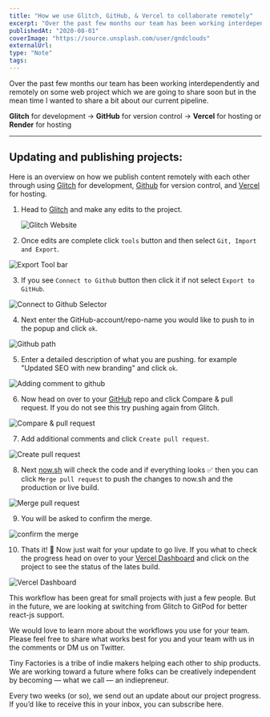 ```yaml
---
title: "How we use Glitch, GitHub, & Vercel to collaborate remotely"
excerpt: "Over the past few months our team has been working interdependently and remotely on some web project which we are going to share soon but in the mean time I wanted to share a bit about our current pipeline."
publishedAt: "2020-08-01"
coverImage: "https://source.unsplash.com/user/gndclouds"
externalUrl:
type: "Note"
tags:
---
```


Over the past few months our team has been working interdependently and remotely on some web project which we are going to share soon but in the mean time I wanted to share a bit about our current pipeline.

**Glitch** for development → **GitHub** for version control → **Vercel** for hosting or **Render** for hosting

---

## Updating and publishing projects:

Here is an overview on how we publish content remotely with each other through using [Glitch](https://glitch.com) for development, [Github](https://glitch.com) for version control, and [Vercel](https://zeit.co/) for hosting.

1. Head to [Glitch](https://glitch.com/@tinyfactories) and make any edits to the project.

   ![Glitch Website](/img/glitch-github-vercel/ggv-0.jpeg)

2. Once edits are complete click `tools` button and then select `Git, Import and Export`.

![Export Tool bar](/img/glitch-github-vercel/ggv-1.jpeg)

3. If you see `Connect to Github` button then click it if not select `Export to GitHub`.

![Connect to Github Selector](/img/glitch-github-vercel/ggv-2.jpeg)

4. Next enter the GitHub-account/repo-name you would like to push to in the popup and click `ok`.

![Github path](/img/glitch-github-vercel/ggv-3.jpeg)

5. Enter a detailed description of what you are pushing. for example "Updated SEO with new branding" and click `ok`.

![Adding comment to github](/img/glitch-github-vercel/ggv-4.jpeg)

6. Now head on over to your [GitHub](https://github.com/tiny-factories) repo and click Compare & pull request. If you do not see this try pushing again from Glitch.

![Compare & pull request](/img/glitch-github-vercel/ggv-5.jpeg)

7. Add additional comments and click `Create pull request`.

![Create pull request](/img/glitch-github-vercel/ggv-6png)

8. Next [now.sh](http://now.sh) will check the code and if everything looks ✅ then you can click `Merge pull request` to push the changes to now.sh and the production or live build.

![Merge pull request](/img/glitch-github-vercel/ggv-7.jpeg)

9. You will be asked to confirm the merge.

![confirm the merge](/img/glitch-github-vercel/ggv-8.jpeg)

10. Thats it! 🎉 Now just wait for your update to go live. If you what to check the progress head on over to your [Vercel Dashboard](https://zeit.co/tiny-factories/tinyfactories) and click on the project to see the status of the lates build.

![Vercel Dashboard](/img/glitch-github-vercel/ggv-9.jpeg)

This workflow has been great for small projects with just a few people. But in the future, we are looking at switching from Glitch to GitPod for better react-js support.

We would love to learn more about the workflows you use for your team. Please feel free to share what works best for you and your team with us in the comments or DM us on Twitter.

Tiny Factories is a tribe of indie makers helping each other to ship products. We are working toward a future where folks can be creatively independent by becoming — what we call — an indiepreneur.

Every two weeks (or so), we send out an update about our project progress. If you’d like to receive this in your inbox, you can subscribe here.
